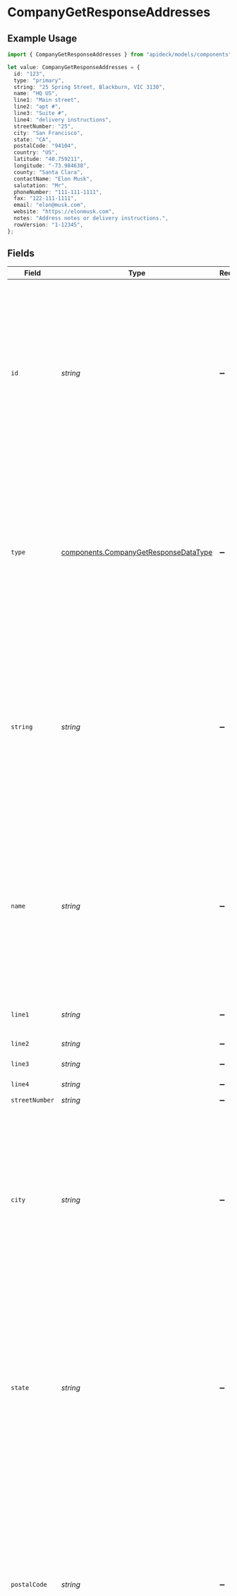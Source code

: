 # CompanyGetResponseAddresses

## Example Usage

```typescript
import { CompanyGetResponseAddresses } from "apideck/models/components";

let value: CompanyGetResponseAddresses = {
  id: "123",
  type: "primary",
  string: "25 Spring Street, Blackburn, VIC 3130",
  name: "HQ US",
  line1: "Main street",
  line2: "apt #",
  line3: "Suite #",
  line4: "delivery instructions",
  streetNumber: "25",
  city: "San Francisco",
  state: "CA",
  postalCode: "94104",
  country: "US",
  latitude: "40.759211",
  longitude: "-73.984638",
  county: "Santa Clara",
  contactName: "Elon Musk",
  salutation: "Mr",
  phoneNumber: "111-111-1111",
  fax: "122-111-1111",
  email: "elon@musk.com",
  website: "https://elonmusk.com",
  notes: "Address notes or delivery instructions.",
  rowVersion: "1-12345",
};
```

## Fields

| Field                                                                                                                                                                                                                                                                                                                                                                                                                                    | Type                                                                                                                                                                                                                                                                                                                                                                                                                                     | Required                                                                                                                                                                                                                                                                                                                                                                                                                                 | Description                                                                                                                                                                                                                                                                                                                                                                                                                              | Example                                                                                                                                                                                                                                                                                                                                                                                                                                  |
| ---------------------------------------------------------------------------------------------------------------------------------------------------------------------------------------------------------------------------------------------------------------------------------------------------------------------------------------------------------------------------------------------------------------------------------------- | ---------------------------------------------------------------------------------------------------------------------------------------------------------------------------------------------------------------------------------------------------------------------------------------------------------------------------------------------------------------------------------------------------------------------------------------- | ---------------------------------------------------------------------------------------------------------------------------------------------------------------------------------------------------------------------------------------------------------------------------------------------------------------------------------------------------------------------------------------------------------------------------------------- | ---------------------------------------------------------------------------------------------------------------------------------------------------------------------------------------------------------------------------------------------------------------------------------------------------------------------------------------------------------------------------------------------------------------------------------------- | ---------------------------------------------------------------------------------------------------------------------------------------------------------------------------------------------------------------------------------------------------------------------------------------------------------------------------------------------------------------------------------------------------------------------------------------- |
| `id`                                                                                                                                                                                                                                                                                                                                                                                                                                     | *string*                                                                                                                                                                                                                                                                                                                                                                                                                                 | :heavy_minus_sign:                                                                                                                                                                                                                                                                                                                                                                                                                       | A unique identifier for each address within the user's address array. This ID is crucial for distinguishing between different address records, especially when updating or deleting specific addresses. It ensures that each address can be individually referenced and managed within the CRM system, maintaining data integrity and accuracy.                                                                                          | 123                                                                                                                                                                                                                                                                                                                                                                                                                                      |
| `type`                                                                                                                                                                                                                                                                                                                                                                                                                                   | [components.CompanyGetResponseDataType](../../models/components/companygetresponsedatatype.md)                                                                                                                                                                                                                                                                                                                                           | :heavy_minus_sign:                                                                                                                                                                                                                                                                                                                                                                                                                       | Specifies the type of address, such as 'home', 'work', or 'billing'. This classification helps in organizing and retrieving addresses based on their usage context. It is important for applications that need to differentiate between various address types for operations like shipping or invoicing.                                                                                                                                 | primary                                                                                                                                                                                                                                                                                                                                                                                                                                  |
| `string`                                                                                                                                                                                                                                                                                                                                                                                                                                 | *string*                                                                                                                                                                                                                                                                                                                                                                                                                                 | :heavy_minus_sign:                                                                                                                                                                                                                                                                                                                                                                                                                       | The full address in a single string format, used when structured address data is not available. This field is essential for APIs that do not support detailed address components, allowing for a flexible representation of address information. It is particularly useful for quick data entry and display purposes.                                                                                                                    | 25 Spring Street, Blackburn, VIC 3130                                                                                                                                                                                                                                                                                                                                                                                                    |
| `name`                                                                                                                                                                                                                                                                                                                                                                                                                                   | *string*                                                                                                                                                                                                                                                                                                                                                                                                                                 | :heavy_minus_sign:                                                                                                                                                                                                                                                                                                                                                                                                                       | A descriptive name for the address, often used to label or identify the address within the user's profile. This can include names like 'Headquarters', 'Main Office', or 'John's Apartment', providing a human-readable identifier that simplifies address management and selection within the CRM.                                                                                                                                      | HQ US                                                                                                                                                                                                                                                                                                                                                                                                                                    |
| `line1`                                                                                                                                                                                                                                                                                                                                                                                                                                  | *string*                                                                                                                                                                                                                                                                                                                                                                                                                                 | :heavy_minus_sign:                                                                                                                                                                                                                                                                                                                                                                                                                       | Line 1 of the address e.g. number, street, suite, apt #, etc.                                                                                                                                                                                                                                                                                                                                                                            | Main street                                                                                                                                                                                                                                                                                                                                                                                                                              |
| `line2`                                                                                                                                                                                                                                                                                                                                                                                                                                  | *string*                                                                                                                                                                                                                                                                                                                                                                                                                                 | :heavy_minus_sign:                                                                                                                                                                                                                                                                                                                                                                                                                       | Line 2 of the address                                                                                                                                                                                                                                                                                                                                                                                                                    | apt #                                                                                                                                                                                                                                                                                                                                                                                                                                    |
| `line3`                                                                                                                                                                                                                                                                                                                                                                                                                                  | *string*                                                                                                                                                                                                                                                                                                                                                                                                                                 | :heavy_minus_sign:                                                                                                                                                                                                                                                                                                                                                                                                                       | Line 3 of the address                                                                                                                                                                                                                                                                                                                                                                                                                    | Suite #                                                                                                                                                                                                                                                                                                                                                                                                                                  |
| `line4`                                                                                                                                                                                                                                                                                                                                                                                                                                  | *string*                                                                                                                                                                                                                                                                                                                                                                                                                                 | :heavy_minus_sign:                                                                                                                                                                                                                                                                                                                                                                                                                       | Line 4 of the address                                                                                                                                                                                                                                                                                                                                                                                                                    | delivery instructions                                                                                                                                                                                                                                                                                                                                                                                                                    |
| `streetNumber`                                                                                                                                                                                                                                                                                                                                                                                                                           | *string*                                                                                                                                                                                                                                                                                                                                                                                                                                 | :heavy_minus_sign:                                                                                                                                                                                                                                                                                                                                                                                                                       | Street number                                                                                                                                                                                                                                                                                                                                                                                                                            | 25                                                                                                                                                                                                                                                                                                                                                                                                                                       |
| `city`                                                                                                                                                                                                                                                                                                                                                                                                                                   | *string*                                                                                                                                                                                                                                                                                                                                                                                                                                 | :heavy_minus_sign:                                                                                                                                                                                                                                                                                                                                                                                                                       | The name of the city associated with the user's address. This field is used to specify the city where the user resides or is located. It is important for geographical identification and can be used for location-based services or analytics. Ensure the city name is spelled correctly to maintain data accuracy and integrity within the CRM system.                                                                                 | San Francisco                                                                                                                                                                                                                                                                                                                                                                                                                            |
| `state`                                                                                                                                                                                                                                                                                                                                                                                                                                  | *string*                                                                                                                                                                                                                                                                                                                                                                                                                                 | :heavy_minus_sign:                                                                                                                                                                                                                                                                                                                                                                                                                       | The name of the state or region associated with the user's address. This field helps in identifying the specific administrative area within a country where the user is located. It is crucial for regional segmentation and can aid in compliance with local regulations. Ensure the state name is accurate to facilitate proper data management and reporting.                                                                         | CA                                                                                                                                                                                                                                                                                                                                                                                                                                       |
| `postalCode`                                                                                                                                                                                                                                                                                                                                                                                                                             | *string*                                                                                                                                                                                                                                                                                                                                                                                                                                 | :heavy_minus_sign:                                                                                                                                                                                                                                                                                                                                                                                                                       | The postal code or equivalent for the user's address. This field is essential for precise location identification and is often used in mailing and shipping processes. It can also be used for demographic analysis and service eligibility checks. Ensure the postal code is valid and corresponds to the correct city and state to avoid errors in data processing.                                                                    | 94104                                                                                                                                                                                                                                                                                                                                                                                                                                    |
| `country`                                                                                                                                                                                                                                                                                                                                                                                                                                | *string*                                                                                                                                                                                                                                                                                                                                                                                                                                 | :heavy_minus_sign:                                                                                                                                                                                                                                                                                                                                                                                                                       | The country code for the user's address, following the ISO 3166-1 alpha-2 standard. This field is vital for internationalization and ensures that the user's location is correctly identified on a global scale. It supports cross-border operations and compliance with international standards. Ensure the country code is accurate to maintain consistency in global data management.                                                 | US                                                                                                                                                                                                                                                                                                                                                                                                                                       |
| `latitude`                                                                                                                                                                                                                                                                                                                                                                                                                               | *string*                                                                                                                                                                                                                                                                                                                                                                                                                                 | :heavy_minus_sign:                                                                                                                                                                                                                                                                                                                                                                                                                       | The latitude coordinate of the user's address. This field provides the geographical latitude, which is used in mapping and location-based services. It is important for applications that require precise geolocation, such as delivery services or geographic analysis. Ensure the latitude is accurate to enhance the reliability of location-dependent operations.                                                                    | 40.759211                                                                                                                                                                                                                                                                                                                                                                                                                                |
| `longitude`                                                                                                                                                                                                                                                                                                                                                                                                                              | *string*                                                                                                                                                                                                                                                                                                                                                                                                                                 | :heavy_minus_sign:                                                                                                                                                                                                                                                                                                                                                                                                                       | The longitude coordinate of the address, representing the east-west position on the Earth's surface. This value is crucial for geolocation services and mapping functionalities within the CRM, enabling precise location tracking and integration with geographic information systems. It should be a valid string representation of a decimal degree, typically ranging from -180.0 to 180.0.                                          | -73.984638                                                                                                                                                                                                                                                                                                                                                                                                                               |
| `county`                                                                                                                                                                                                                                                                                                                                                                                                                                 | *string*                                                                                                                                                                                                                                                                                                                                                                                                                                 | :heavy_minus_sign:                                                                                                                                                                                                                                                                                                                                                                                                                       | This field captures the sublocality or county of the address, providing additional geographic context. It is particularly useful for regional segmentation and analysis, allowing for more granular data categorization and reporting. The county name should be accurately spelled to ensure consistency across records.                                                                                                                | Santa Clara                                                                                                                                                                                                                                                                                                                                                                                                                              |
| `contactName`                                                                                                                                                                                                                                                                                                                                                                                                                            | *string*                                                                                                                                                                                                                                                                                                                                                                                                                                 | :heavy_minus_sign:                                                                                                                                                                                                                                                                                                                                                                                                                       | The full name of the primary contact person associated with the address. This information is vital for personalized communication and relationship management within the CRM. It should include both first and last names, and be kept up-to-date to reflect any changes in contact personnel.                                                                                                                                           | Elon Musk                                                                                                                                                                                                                                                                                                                                                                                                                                |
| `salutation`                                                                                                                                                                                                                                                                                                                                                                                                                             | *string*                                                                                                                                                                                                                                                                                                                                                                                                                                 | :heavy_minus_sign:                                                                                                                                                                                                                                                                                                                                                                                                                       | The salutation or title used for the contact person at the address, such as Mr., Ms., Dr., etc. This field enhances formal communication and is important for maintaining professional etiquette in correspondence. It should be chosen based on the contact's preference and cultural norms.                                                                                                                                            | Mr                                                                                                                                                                                                                                                                                                                                                                                                                                       |
| `phoneNumber`                                                                                                                                                                                                                                                                                                                                                                                                                            | *string*                                                                                                                                                                                                                                                                                                                                                                                                                                 | :heavy_minus_sign:                                                                                                                                                                                                                                                                                                                                                                                                                       | The primary phone number associated with the address, used for direct communication with the contact person. This number should be formatted according to international standards to ensure it can be dialed from any location. It is essential for timely and effective communication, especially in customer service scenarios.                                                                                                        | 111-111-1111                                                                                                                                                                                                                                                                                                                                                                                                                             |
| `fax`                                                                                                                                                                                                                                                                                                                                                                                                                                    | *string*                                                                                                                                                                                                                                                                                                                                                                                                                                 | :heavy_minus_sign:                                                                                                                                                                                                                                                                                                                                                                                                                       | The fax number associated with the user's address. This field allows for the inclusion of traditional communication methods, which may be necessary for certain business transactions or legal documentation. While not commonly used in modern digital communications, maintaining a fax number can be crucial for businesses that still rely on this method. Ensure the number is formatted correctly to avoid transmission errors.    | 122-111-1111                                                                                                                                                                                                                                                                                                                                                                                                                             |
| `email`                                                                                                                                                                                                                                                                                                                                                                                                                                  | *string*                                                                                                                                                                                                                                                                                                                                                                                                                                 | :heavy_minus_sign:                                                                                                                                                                                                                                                                                                                                                                                                                       | The email address linked to the user's address, serving as a primary mode of digital communication. This field is essential for sending notifications, updates, and other important information directly to the user. It should be a valid email format to ensure successful delivery and communication. Keeping this information up-to-date is vital for maintaining effective contact with the user.                                   | elon@musk.com                                                                                                                                                                                                                                                                                                                                                                                                                            |
| `website`                                                                                                                                                                                                                                                                                                                                                                                                                                | *string*                                                                                                                                                                                                                                                                                                                                                                                                                                 | :heavy_minus_sign:                                                                                                                                                                                                                                                                                                                                                                                                                       | The website URL associated with the user's address, providing a digital point of reference or contact. This can be used to direct users to a personal or business website, offering more information or services. Ensure the URL is complete and correctly formatted to facilitate seamless access. This field supports the user's digital presence and connectivity.                                                                    | https://elonmusk.com                                                                                                                                                                                                                                                                                                                                                                                                                     |
| `notes`                                                                                                                                                                                                                                                                                                                                                                                                                                  | *string*                                                                                                                                                                                                                                                                                                                                                                                                                                 | :heavy_minus_sign:                                                                                                                                                                                                                                                                                                                                                                                                                       | Additional notes related to the user's address, offering space for any extra information that might be relevant but does not fit into other predefined fields. This could include special delivery instructions, historical data, or personal preferences. These notes can be crucial for personalized service and ensuring all relevant details are captured.                                                                           | Address notes or delivery instructions.                                                                                                                                                                                                                                                                                                                                                                                                  |
| `rowVersion`                                                                                                                                                                                                                                                                                                                                                                                                                             | *string*                                                                                                                                                                                                                                                                                                                                                                                                                                 | :heavy_minus_sign:                                                                                                                                                                                                                                                                                                                                                                                                                       | A binary value used to track changes to the user's address object, ensuring data integrity and preventing update conflicts. This field is automatically incremented with each update, allowing the system to detect concurrent modifications and manage them appropriately. It is crucial for maintaining accurate and consistent data across the CRM system, especially in environments with multiple users accessing the same records. | 1-12345                                                                                                                                                                                                                                                                                                                                                                                                                                  |